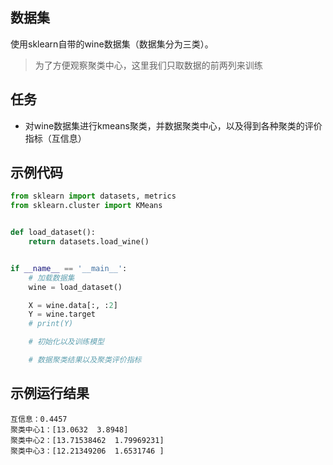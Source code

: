 ## 数据集
使用sklearn自带的wine数据集（数据集分为三类）。
> 为了方便观察聚类中心，这里我们只取数据的前两列来训练
>
## 任务

- 对wine数据集进行kmeans聚类，并数据聚类中心，以及得到各种聚类的评价指标（互信息）


## 示例代码
```python
from sklearn import datasets, metrics
from sklearn.cluster import KMeans


def load_dataset():
    return datasets.load_wine()


if __name__ == '__main__':
    # 加载数据集
    wine = load_dataset()

    X = wine.data[:, :2]
    Y = wine.target
    # print(Y)

    # 初始化以及训练模型

    # 数据聚类结果以及聚类评价指标

```
## 示例运行结果

```
互信息：0.4457
聚类中心1：[13.0632  3.8948]
聚类中心2：[13.71538462  1.79969231]
聚类中心3：[12.21349206  1.6531746 ]
```
